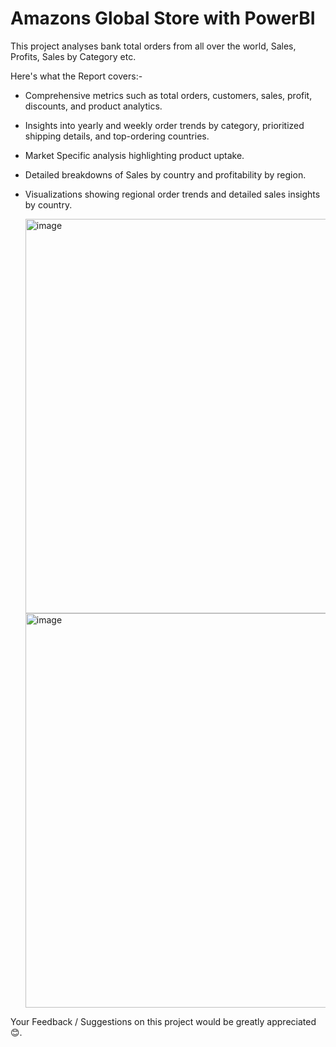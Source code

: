 # Amazons Global Store with PowerBI

This project analyses bank total orders from all over the world, Sales, Profits, Sales by Category etc.

Here's what the Report covers:-

- Comprehensive metrics such as total orders, customers, sales, profit, discounts, and product analytics.

- Insights into yearly and weekly order trends by category, prioritized shipping details, and top-ordering countries.

- Market Specific analysis highlighting product uptake.

- Detailed breakdowns of Sales by country and profitability by region.

- Visualizations showing regional order trends and detailed sales insights by country.

  <img width="631" alt="image" src="https://github.com/user-attachments/assets/126af983-fe00-4bda-8461-a1bfd8c23cb3">

  <img width="631" alt="image" src="https://github.com/user-attachments/assets/c428310b-d191-4ade-8499-abdd31bbe2a0">

Your Feedback / Suggestions on this project would be greatly appreciated 😊.
